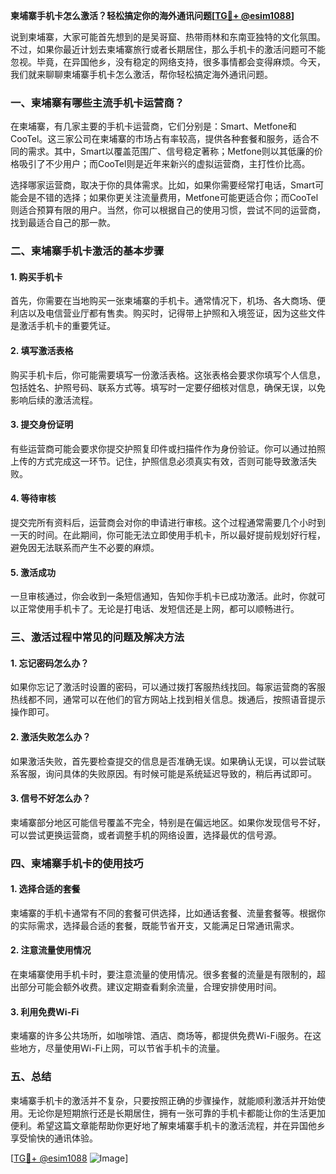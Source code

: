 **柬埔寨手机卡怎么激活？轻松搞定你的海外通讯问题[[TG💪+ @esim1088](https://t.me/s/esim1088)]**

说到柬埔寨，大家可能首先想到的是吴哥窟、热带雨林和东南亚独特的文化氛围。不过，如果你最近计划去柬埔寨旅行或者长期居住，那么手机卡的激活问题可不能忽视。毕竟，在异国他乡，没有稳定的网络支持，很多事情都会变得麻烦。今天，我们就来聊聊柬埔寨手机卡怎么激活，帮你轻松搞定海外通讯问题。

### 一、柬埔寨有哪些主流手机卡运营商？

在柬埔寨，有几家主要的手机卡运营商，它们分别是：Smart、Metfone和CooTel。这三家公司在柬埔寨的市场占有率较高，提供各种套餐和服务，适合不同的需求。其中，Smart以覆盖范围广、信号稳定著称；Metfone则以其低廉的价格吸引了不少用户；而CooTel则是近年来新兴的虚拟运营商，主打性价比高。

选择哪家运营商，取决于你的具体需求。比如，如果你需要经常打电话，Smart可能会是不错的选择；如果你更关注流量费用，Metfone可能更适合你；而CooTel则适合预算有限的用户。当然，你可以根据自己的使用习惯，尝试不同的运营商，找到最适合自己的那一款。

### 二、柬埔寨手机卡激活的基本步骤

#### 1. **购买手机卡**
首先，你需要在当地购买一张柬埔寨的手机卡。通常情况下，机场、各大商场、便利店以及电信营业厅都有售卖。购买时，记得带上护照和入境签证，因为这些文件是激活手机卡的重要凭证。

#### 2. **填写激活表格**
购买手机卡后，你可能需要填写一份激活表格。这张表格会要求你填写个人信息，包括姓名、护照号码、联系方式等。填写时一定要仔细核对信息，确保无误，以免影响后续的激活流程。

#### 3. **提交身份证明**
有些运营商可能会要求你提交护照复印件或扫描件作为身份验证。你可以通过拍照上传的方式完成这一环节。记住，护照信息必须真实有效，否则可能导致激活失败。

#### 4. **等待审核**
提交完所有资料后，运营商会对你的申请进行审核。这个过程通常需要几个小时到一天的时间。在此期间，你可能无法立即使用手机卡，所以最好提前规划好行程，避免因无法联系而产生不必要的麻烦。

#### 5. **激活成功**
一旦审核通过，你会收到一条短信通知，告知你手机卡已成功激活。此时，你就可以正常使用手机卡了。无论是打电话、发短信还是上网，都可以顺畅进行。

### 三、激活过程中常见的问题及解决方法

#### 1. **忘记密码怎么办？**
如果你忘记了激活时设置的密码，可以通过拨打客服热线找回。每家运营商的客服热线都不同，通常可以在他们的官方网站上找到相关信息。拨通后，按照语音提示操作即可。

#### 2. **激活失败怎么办？**
如果激活失败，首先要检查提交的信息是否准确无误。如果确认无误，可以尝试联系客服，询问具体的失败原因。有时候可能是系统延迟导致的，稍后再试即可。

#### 3. **信号不好怎么办？**
柬埔寨部分地区可能信号覆盖不完全，特别是在偏远地区。如果你发现信号不好，可以尝试更换运营商，或者调整手机的网络设置，选择最优的信号源。

### 四、柬埔寨手机卡的使用技巧

#### 1. **选择合适的套餐**
柬埔寨的手机卡通常有不同的套餐可供选择，比如通话套餐、流量套餐等。根据你的实际需求，选择最合适的套餐，既能节省开支，又能满足日常通讯需求。

#### 2. **注意流量使用情况**
在柬埔寨使用手机卡时，要注意流量的使用情况。很多套餐的流量是有限制的，超出部分可能会额外收费。建议定期查看剩余流量，合理安排使用时间。

#### 3. **利用免费Wi-Fi**
柬埔寨的许多公共场所，如咖啡馆、酒店、商场等，都提供免费Wi-Fi服务。在这些地方，尽量使用Wi-Fi上网，可以节省手机卡的流量。

### 五、总结

柬埔寨手机卡的激活并不复杂，只要按照正确的步骤操作，就能顺利激活并开始使用。无论你是短期旅行还是长期居住，拥有一张可靠的手机卡都能让你的生活更加便利。希望这篇文章能帮助你更好地了解柬埔寨手机卡的激活流程，并在异国他乡享受愉快的通讯体验。

[[TG💪+ @esim1088](https://t.me/s/esim1088) ![Image](https://i.postimg.cc/4NQfJmqS/Snipaste-2025-05-13-00-14-12.png)]